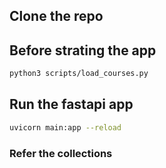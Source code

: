 ## Clone the repo

## Before strating the app
```bash
python3 scripts/load_courses.py
```

## Run the fastapi app
```bash
uvicorn main:app --reload
```

### Refer the collections
